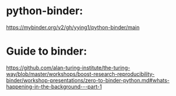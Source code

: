 # python-binder:
https://mybinder.org/v2/gh/yying1/python-binder/main
# Guide to binder: 
https://github.com/alan-turing-institute/the-turing-way/blob/master/workshops/boost-research-reproducibility-binder/workshop-presentations/zero-to-binder-python.md#whats-happening-in-the-background---part-1 
